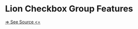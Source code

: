 # Lion Checkbox Group Features

[=> See Source <=](../../../docs/components/inputs/checkbox-group/features.md)

